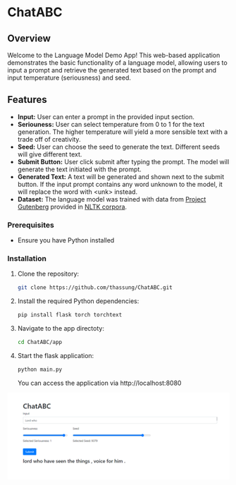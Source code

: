 # ChatABC

## Overview

Welcome to the Language Model Demo App! This web-based application demonstrates the basic functionality of a language model, allowing users to input a prompt and retrieve the generated text based on the prompt and input temperature (seriousness) and seed.

## Features

- **Input:** User can enter a prompt in the provided input section.
- **Seriouness:** User can select temperature from 0 to 1 for the text generation. The higher temperature will yield a more sensible text with a trade off of creativity.
- **Seed:** User can choose the seed to generate the text. Different seeds will give different text. 
- **Submit Button:** User click submit after typing the prompt. The model will generate the text initiated with the prompt.
- **Generated Text:** A text will be generated and shown next to the submit button. If the input prompt contains any word unknown to the model, it will replace the word with &lt;unk&gt; instead.
- **Dataset:** The language model was trained with data from [Project Gutenberg](https://gutenberg.org/) provided in [NLTK corpora](https://github.com/nltk/nltk_data/blob/gh-pages/packages/corpora/). 

### Prerequisites

- Ensure you have Python installed

### Installation

1. Clone the repository:

   ```bash
   git clone https://github.com/thassung/ChatABC.git
   ```

2. Install the required Python dependencies:

   ```bash
   pip install flask torch torchtext
   ```

3. Navigate to the app directoty:
   ```bash
   cd ChatABC/app
   ```

4. Start the flask application:
   ```bash
   python main.py
   ```

   You can access the application via http://localhost:8080

![Sample text generation from ChatABC](./app/templates/sample.PNG)
